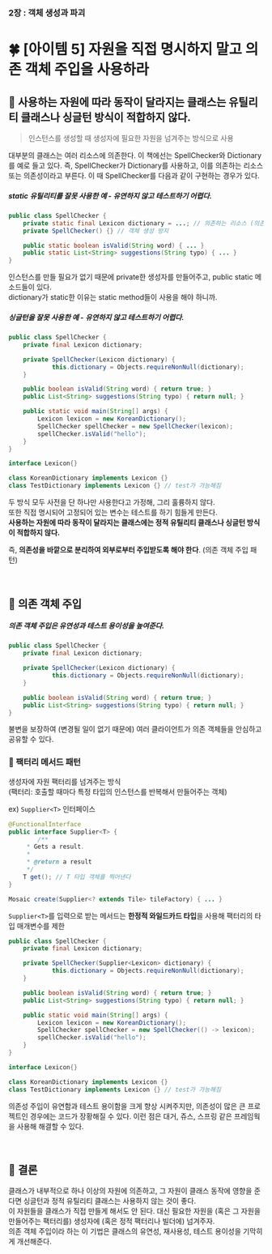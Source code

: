 ### 2장 : 객체 생성과 파괴 
# 🍀 [아이템 5] 자원을 직접 명시하지 말고 의존 객체 주입을 사용하라

## 📒 사용하는 자원에 따라 동작이 달라지는 클래스는 유틸리티 클래스나 싱글턴 방식이 적합하지 않다.
> 인스턴스를 생성할 때 생성자에 필요한 자원을 넘겨주는 방식으로 사용


대부분의 클래스는 여러 리소스에 의존한다. 이 책에선는 SpellChecker와 Dictionary를 예로 들고 있다. 즉, SpellChecker가 Dictionary를 사용하고, 이를 의존하는 리소스 또는 의존성이라고 부른다. 이 때 SpellChecker를 다음과 같이 구현하는 경우가 있다. 

##### static 유틸리티를 잘못 사용한 예 - 유연하지 않고 테스트하기 어렵다.
```java
public class SpellChecker {
	private static final Lexicon dictionary = ...; // 의존하는 리소스 (의존성)
	private SpellChecker() {} // 객체 생성 방지 

	public static boolean isValid(String word) { ... } 
	public static List<String> suggestions(String typo) { ... } 
}
```
인스턴스를 만들 필요가 없기 때문에 private한 생성자를 만들어주고, public static 메소드들이 있다.  
dictionary가 static한 이유는 static method들이 사용을 해야 하니까.

##### 싱글턴을 잘못 사용한 예 - 유연하지 않고 테스트하기 어렵다.
```java
public class SpellChecker { 
	private final Lexicon dictionary; 

	private SpellChecker(Lexicon dictionary) { 
    		this.dictionary = Objects.requireNonNull(dictionary); 
 	} 

	public boolean isValid(String word) { return true; } 
	public List<String> suggestions(String typo) { return null; } 

	public static void main(String[] args) {
		Lexicon lexicon = new KoreanDictionary();
		SpellChecker spellChecker = new SpellChecker(lexicon);
		spellChecker.isValid("hello");
	}
}

interface Lexicon{}

class KoreanDictionary implements Lexicon {}
class TestDictionary implements Lexicon {} // test가 가능해짐
```

두 방식 모두 사전을 단 하나만 사용한다고 가정해, 그리 훌륭하지 않다.   
또한 직접 명시되어 고정되어 있는 변수는 테스트를 하기 힘들게 만든다.  
**사용하는 자원에 따라 동작이 달라지는 클래스에는 정적 유틸리티 클래스나 싱글턴 방식이 적합하지 않다.**  

즉, **의존성을 바깥으로 분리하여 외부로부터 주입받도록 해야 한다**. (의존 객체 주입 패턴)

&nbsp;

## 📒 의존 객체 주입
##### 의존 객체 주입은 유연성과 테스트 용이성을 높여준다.
```java
public class SpellChecker { 
	private final Lexicon dictionary; 

	private SpellChecker(Lexicon dictionary) { 
    		this.dictionary = Objects.requireNonNull(dictionary); 
 	} 

	public boolean isValid(String word) { return true; } 
	public List<String> suggestions(String typo) { return null; } 
}
```
불변을 보장하여 (변경될 일이 없기 때문에) 여러 클라이언트가 의존 객체들을 안심하고 공유할 수 있다.

### 📃 팩터리 메서드 패턴

생성자에 자원 팩터리를 넘겨주는 방식  
(팩터리: 호출할 때마다 특정 타입의 인스턴스를 반복해서 만들어주는 객체)

ex) `Supplier<T>` 인터페이스  

```java
@FunctionalInterface
public interface Supplier<T> {
		/**
     * Gets a result.
     *
     * @return a result
     */
    T get(); // T 타입 객체를 찍어낸다
}
```

```java
Mosaic create(Supplier<? extends Tile> tileFactory) { ... }
```

`Supplier<T>`를 입력으로 받는 메서드는 **한정적 와일드카드 타입**을 사용해 팩터리의 타입 매개변수를 제한

```java
public class SpellChecker { 
	private final Lexicon dictionary; 

	private SpellChecker(Supplier<Lexicon> dictionary) { 
    		this.dictionary = Objects.requireNonNull(dictionary); 
 	} 

	public boolean isValid(String word) { return true; } 
	public List<String> suggestions(String typo) { return null; } 

	public static void main(String[] args) {
		Lexicon lexicon = new KoreanDictionary();
		SpellChecker spellChecker = new SpellChecker(() -> lexicon);
		spellChecker.isValid("hello");
	}
}

interface Lexicon{}

class KoreanDictionary implements Lexicon {}
class TestDictionary implements Lexicon {} // test가 가능해짐
```

의존성 주입이 유연함과 테스트 용이함을 크게 향상 시켜주지만, 의존성이 많은 큰 프로젝트인 경우에는 코드가 장황해질 수 있다. 이런 점은 대거, 쥬스, 스프링 같은 프레임웍을 사용해 해결할 수 있다.

&nbsp;

## 📒 결론

클래스가 내부적으로 하나 이상의 자원에 의존하고, 그 자원이 클래스 동작에 영향을 준다면 싱글턴과 정적 유틸리티 클래스는 사용하지 않는 것이 좋다.  
이 자원들을 클래스가 직접 만들게 해서도 안 된다. 대신 필요한 자원을 (혹은 그 자원을 만들어주는 팩터리를) 생성자에 (혹은 정적 팩터리나 빌더에) 넘겨주자.  
의존 객체 주입이라 하는 이 기법은 클래스의 유연성, 재사용성, 테스트 용이성을 기막히게 개선해준다.